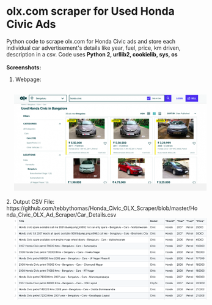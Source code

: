 # olx.com scraper for Used Honda Civic Ads
Python code to scrape olx.com for Honda Civic ads and store each individual car
advertisement's details like year, fuel, price, km driven, description in a csv.
Code uses <b>Python 2, urllib2, cookielib, sys, os</b>
<br />
<br />
<b>Screenshots:</b>
<br />
1. Webpage:
<br />
<img src="https://github.com/tebbythomas/Honda_Civic_OLX_Scraper/blob/master/Screenshots/Honda_Civic_Scraper-Cars.png" hspace="20">
<br />
<br />
2. Output CSV File:
<br />
https://github.com/tebbythomas/Honda_Civic_OLX_Scraper/blob/master/Honda_Civic_OLX_Ad_Scraper/Car_Details.csv
<br />
<img src="https://github.com/tebbythomas/Honda_Civic_OLX_Scraper/blob/master/Screenshots/Honda_Civic_Scraper-csv.png" hspace="20">
<br />
